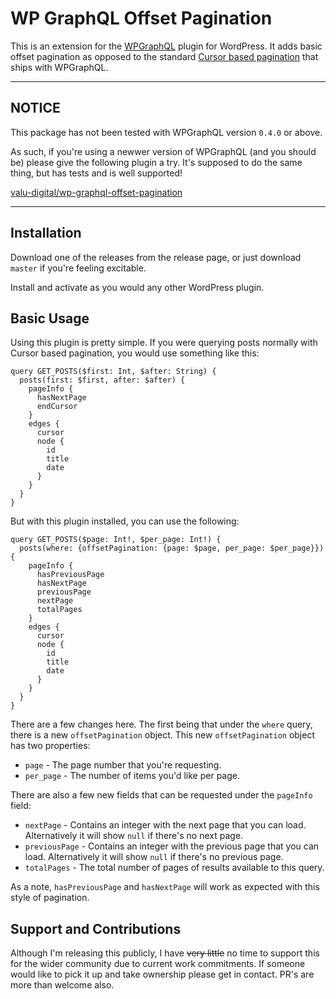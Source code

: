 # WP GraphQL Offset Pagination

This is an extension for the [WPGraphQL](https://github.com/wp-graphql/wp-graphql) plugin for WordPress. It adds basic offset pagination as opposed to the standard [Cursor based pagination](https://docs.wpgraphql.com/getting-started/posts/#pagination) that ships with WPGraphQL.

___

## NOTICE

This package has not been tested with WPGraphQL version `0.4.0` or above. 

As such, if you're using a newwer version of WPGraphQL (and you should be) please give the following plugin a try. It's supposed to do the same thing, but has tests and is well supported!

[valu-digital/wp-graphql-offset-pagination](https://github.com/valu-digital/wp-graphql-offset-pagination)
___


## Installation

Download one of the releases from the release page, or just download `master` if you're feeling excitable.

Install and activate as you would any other WordPress plugin.



## Basic Usage

Using this plugin is pretty simple. If you were querying posts normally with Cursor based pagination, you would use something like this:

```
query GET_POSTS($first: Int, $after: String) {
  posts(first: $first, after: $after) {
    pageInfo {
      hasNextPage
      endCursor
    }
    edges {
      cursor
      node {
        id
        title
        date
      }
    }
  }
}
```



But with this plugin installed, you can use the following:

```
query GET_POSTS($page: Int!, $per_page: Int!) {
  posts(where: {offsetPagination: {page: $page, per_page: $per_page}}) {
    pageInfo {
      hasPreviousPage
      hasNextPage
      previousPage
      nextPage
      totalPages
    }
    edges {
      cursor
      node {
        id
        title
        date
      }
    }
  }
}
```



There are a few changes here. The first being that under the `where` query, there is a new `offsetPagination` object. This new `offsetPagination` object has two properties:

- `page` - The page number that you're requesting.
- `per_page` - The number of items you'd like per page.



There are also a few new fields that can be requested under the `pageInfo` field:

- `nextPage` - Contains an integer with the next page that you can load. Alternatively it will show `null` if there's no next page.
- `previousPage` - Contains an integer with the previous page that you can load. Alternatively it will show `null` if there's no previous page.
- `totalPages` - The total number of pages of results available to this query.

As a note, `hasPreviousPage` and `hasNextPage` will work as expected with this style of pagination.



## Support and Contributions

Although I'm releasing this publicly, I have ~~very little~~ no time to support this for the wider community due to current work commitments. If someone would like to pick it up and take ownership please get in contact. PR's are more than welcome also.

